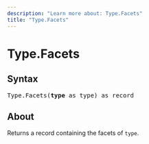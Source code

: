 ```yaml
---
description: "Learn more about: Type.Facets"
title: "Type.Facets"
---
```

# Type.Facets

## Syntax

<pre>
Type.Facets(<b>type</b> as type) as record
</pre>

## About

Returns a record containing the facets of `type`.

